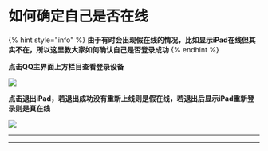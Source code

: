 # 如何确定自己是否在线

{% hint style="info" %}
**由于有时会出现假在线的情况，比如显示iPad在线但其实不在，所以这里教大家如何确认自己是否登录成功**
{% endhint %}

**点击QQ主界面上方栏目查看登录设备**

****![](../.gitbook/assets/IMG\_20220806\_180448.jpg)****

**点击退出iPad，若退出成功没有重新上线则是假在线，若退出后显示iPad重新登录则是真在线**

****![](../.gitbook/assets/IMG\_20220806\_180630.jpg)****

****

****
